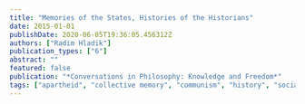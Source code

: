 ```yaml
---
title: "Memories of the States, Histories of the Historians"
date: 2015-01-01
publishDate: 2020-06-05T19:36:05.456312Z
authors: ["Radim Hladik"]
publication_types: ["6"]
abstract: ""
featured: false
publication: "*Conversations in Philosophy: Knowledge and Freedom*"
tags: ["apartheid", "collective memory", "communism", "history", "socialism"]
---
```



